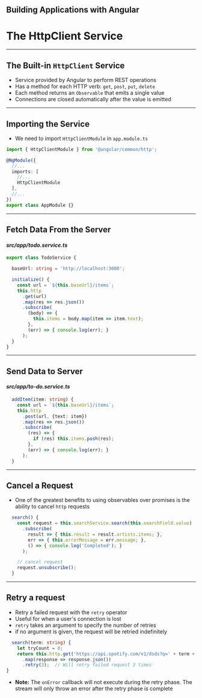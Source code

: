 <!-- .slide: data-background="images/title-slide.jpg" -->
<!-- .slide: id="http" -->
## Building Applications with Angular

# The HttpClient Service

---
<!-- .slide: id="http-http-service" -->
## The Built-in `HttpClient` Service

- Service provided by Angular to perform REST operations
- Has a method for each HTTP verb: `get`, `post`, `put`, `delete`
- Each method returns an `Observable` that emits a single value
- Connections are closed automatically after the value is emitted

---
<!-- .slide: id="http-importing" -->
## Importing the Service

- We need to import `HttpClientModule` in `app.module.ts`

```ts
import { HttpClientModule } from '@angular/common/http';

@NgModule({
  //...
  imports: [
    //...
    HttpClientModule
  ],
  //...
})
export class AppModule {}
```

---

<!-- .slide: id="http-fetching-data-1" -->
## Fetch Data From the Server

#### _src/app/todo.service.ts_
```ts
export class TodoService {

  baseUrl: string = 'http://localhost:3000';

  initialize() {
    const url = `${this.baseUrl}/items`;
    this.http
      .get(url)
      .map(res => res.json())
      .subscribe(
        (body) => {
          this.items = body.map(item => item.text);
        },
        (err) => { console.log(err); }
      );
  }
}
```

---

<!-- .slide: id="http-sending-data" -->
## Send Data to Server

#### _src/app/to-do.service.ts_
```ts
  addItem(item: string) {
    const url = `${this.baseUrl}/items`;
    this.http
      .post(url, {text: item})
      .map(res => res.json())
      .subscribe(
        (res) => {
          if (res) this.items.push(res);
        },
        (err) => { console.log(err); }
      );
  }
```

---

<!-- .slide: id="http-advanced-cancel-request" -->
## Cancel a Request

- One of the greatest benefits to using observables over promises is the ability to cancel `http` requests

```ts
  search() {
    const request = this.searchService.search(this.searchField.value)
      .subscribe(
        result => { this.result = result.artists.items; },
        err => { this.errorMessage = err.message; },
        () => { console.log('Completed'); }
      );

    // cancel request
    request.unsubscribe();
  }
```

---

<!-- .slide: id="http-advanced-retry-request" -->
## Retry a request

- Retry a failed request with the `retry` operator
- Useful for when a user's connection is lost
- `retry` takes an argument to specify the number of retries
- if no argument is given, the request will be retried indefinitely

```ts
  search(term: string) {
    let tryCount = 0;
    return this.http.get('https://api.spotify.com/v1/dsds?q=' + term + '&type=artist')
      .map(response => response.json())
      .retry(3);  // Will retry failed request 3 times
}
```
- **Note:** The `onError` callback will not execute during the retry phase. The stream will only throw an error after the retry phase is complete

